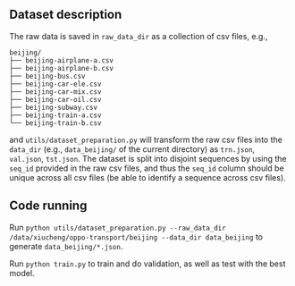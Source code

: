 ## Dataset description
The raw data is saved in `raw_data_dir` as a collection of csv files, e.g., 
```
beijing/
├── beijing-airplane-a.csv
├── beijing-airplane-b.csv
├── beijing-bus.csv
├── beijing-car-ele.csv
├── beijing-car-mix.csv
├── beijing-car-oil.csv
├── beijing-subway.csv
├── beijing-train-a.csv
└── beijing-train-b.csv
```
and `utils/dataset_preparation.py` will transform the raw csv files into the `data_dir` (e.g., `data_beijing/` of the current directory) as `trn.json`, `val.json`, `tst.json`. The dataset is split into disjoint sequences by using the `seq_id` provided in the raw csv files, and thus the `seq_id` column should be unique across all csv files (be able to identify a sequence across csv files).

## Code running

Run `python utils/dataset_preparation.py --raw_data_dir /data/xiucheng/oppo-transport/beijing --data_dir data_beijing` to generate `data_beijing/*.json`.

Run `python train.py` to train and do validation,  as well as test with the best model.